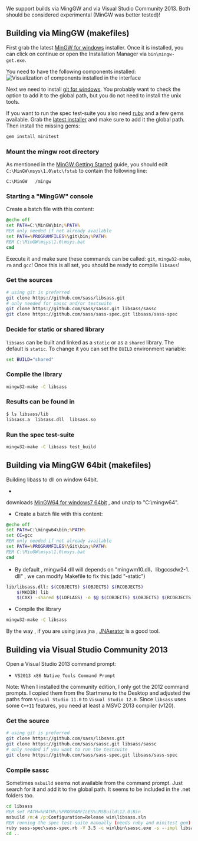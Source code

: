 We support builds via MingGW and via Visual Studio Community 2013. Both should be considered experimental (MinGW was
better tested)!

## Building via MingGW (makefiles)

First grab the latest [MinGW for windows][1] installer. Once it is installed, you can click on continue or open the
Installation Manager via `bin\mingw-get.exe`.

You need to have the following components installed:
![Visualization of components installed in the interface](https://cloud.githubusercontent.com/assets/282293/5525466/947bf396-89e6-11e4-841d-4aa916f14de1.png)

Next we need to install [git for windows][2]. You probably want to check the option to add it to the global path, but
you do not need to install the unix tools.

If you want to run the spec test-suite you also need [ruby][3] and a few gems available. Grab the [latest installer][3]
and make sure to add it the global path. Then install the missing gems:

```bash
gem install minitest
```

### Mount the mingw root directory

As mentioned in the [MinGW Getting Started](http://www.mingw.org/wiki/Getting_Started#toc5) guide, you should
edit `C:\MinGW\msys\1.0\etc\fstab` to contain the following line:

```
C:\MinGW   /mingw
```

### Starting a "MingGW" console

Create a batch file with this content:

```bat
@echo off
set PATH=C:\MinGW\bin;%PATH%
REM only needed if not already available
set PATH=%PROGRAMFILES%\git\bin;%PATH%
REM C:\MinGW\msys\1.0\msys.bat
cmd
```

Execute it and make sure these commands can be called: `git`, `mingw32-make`, `rm` and `gcc`! Once this is all set, you
should be ready to compile `libsass`!

### Get the sources

```bash
# using git is preferred
git clone https://github.com/sass/libsass.git
# only needed for sassc and/or testsuite
git clone https://github.com/sass/sassc.git libsass/sassc
git clone https://github.com/sass/sass-spec.git libsass/sass-spec
```

### Decide for static or shared library

`libsass` can be built and linked as a `static` or as a `shared` library. The default is `static`. To change it you can
set the `BUILD` environment variable:

```bat
set BUILD="shared"
```

### Compile the library

```bash
mingw32-make -C libsass
```

### Results can be found in

```bash
$ ls libsass/lib
libsass.a  libsass.dll  libsass.so
```

### Run the spec test-suite

```bash
mingw32-make -C libsass test_build
```

## Building via MingGW 64bit (makefiles)

Building libass to dll on window 64bit.

+
downloads  [MinGW64 for windows7 64bit](http://sourceforge.net/projects/mingw-w64/files/Toolchains%20targetting%20Win64/Personal%20Builds/mingw-builds/4.9.2/threads-win32/seh/x86_64-4.9.2-release-win32-seh-rt_v3-rev0.7z/download)
, and unzip to "C:\mingw64".

+ Create a batch file with this content:

```bat
@echo off
set PATH=C:\mingw64\bin;%PATH%
set CC=gcc
REM only needed if not already available
set PATH=%PROGRAMFILES%\Git\bin;%PATH%
REM C:\MinGW\msys\1.0\msys.bat
cmd
```

+ By default , mingw64 dll will depends on "​m​i​n​g​w​m​1​0​.​d​l​l​、​ ​l​i​b​g​c​c​_​s​_​d​w​2​-​1​.​d​l​l​" , we can
  modify Makefile to fix this:(add "-static")

``` bash
lib/libsass.dll: $(COBJECTS) $(OBJECTS) $(RCOBJECTS)
	$(MKDIR) lib
	$(CXX) -shared $(LDFLAGS) -o $@ $(COBJECTS) $(OBJECTS) $(RCOBJECTS) $(LDLIBS) -s -static -Wl,--subsystem,windows,--out-implib,lib/libsass.a
```

+ Compile the library

```bash
mingw32-make -C libsass
```

By the way , if you are using java jna , [JNAerator](http://jnaerator.googlecode.com/) is a good tool.

## Building via Visual Studio Community 2013

Open a Visual Studio 2013 command prompt:

- `VS2013 x86 Native Tools Command Prompt`

Note: When I installed the community edition, I only got the 2012 command prompts. I copied them from the Startmenu to
the Desktop and adjusted the paths from `Visual Studio 11.0` to `Visual Studio 12.0`. Since `libsass` uses some `C++11`
features, you need at least a MSVC 2013 compiler (v120).

### Get the source

```bash
# using git is preferred
git clone https://github.com/sass/libsass.git
git clone https://github.com/sass/sassc.git libsass/sassc
# only needed if you want to run the testsuite
git clone https://github.com/sass/sass-spec.git libsass/sass-spec
```

### Compile sassc

Sometimes `msbuild` seems not available from the command prompt. Just search for it and add it to the global path. It
seems to be included in the .net folders too.

```bat
cd libsass
REM set PATH=%PATH%;%PROGRAMFILES%\MSBuild\12.0\Bin
msbuild /m:4 /p:Configuration=Release win\libsass.sln
REM running the spec test-suite manually (needs ruby and minitest gem)
ruby sass-spec\sass-spec.rb -V 3.5 -c win\bin\sassc.exe -s --impl libsass sass-spec/spec
cd ..
```

[1]: http://sourceforge.net/projects/mingw/files/latest/download?source=files

[2]: https://msysgit.github.io/

[3]: http://rubyinstaller.org/
